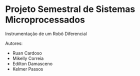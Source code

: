 # Projeto Semestral de Sistemas Microprocessados
Instrumentação de um Robô Diferencial

Autores:
- Ruan Cardoso
- Mikelly Correia
- Edilton Damasceno
- Kelmer Passos
